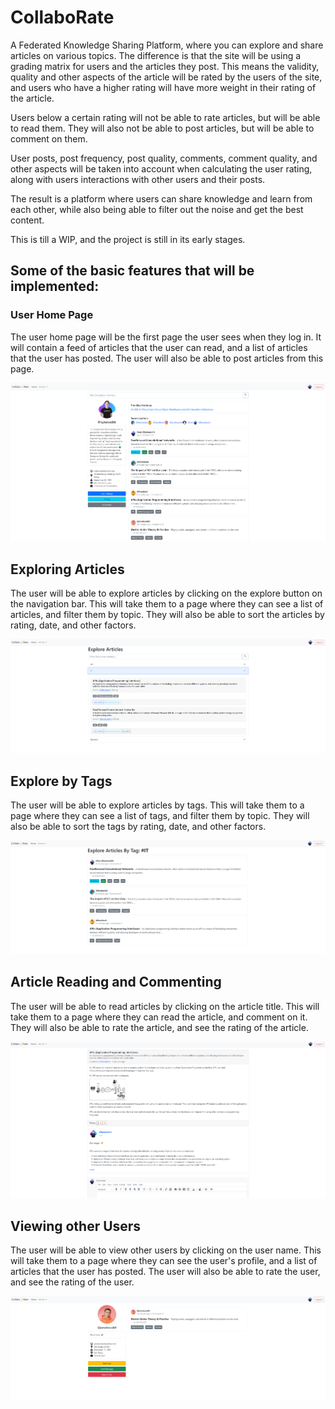 # CollaboRate

A Federated Knowledge Sharing Platform, where you can explore and share articles on various topics.
The difference is that the site will be using a grading matrix for users and the articles they post.
This means the validity, quality and other aspects of the article will be rated by the users of the 
site, and users who have a higher rating will have more weight in their rating of the article.

Users below a certain rating will not be able to rate articles, but will be able to read them. They will also not
be able to post articles, but will be able to comment on them. 

User posts, post frequency, post quality, comments, comment quality, and other aspects will be taken into account
when calculating the user rating, along with users interactions with other users and their posts.

The result is a platform where users can share knowledge and learn from each other, while also being able to
filter out the noise and get the best content. 

This is till a WIP, and the project is still in its early stages. 

## Some of the basic features that will be implemented:

### User Home Page
The user home page will be the first page the user sees when they log in. It will contain a feed of articles
that the user can read, and a list of articles that the user has posted. The user will also be able to post
articles from this page.

![User Home Page](static/user_home_page.png)

## Exploring Articles
The user will be able to explore articles by clicking on the explore button on the navigation bar. This will
take them to a page where they can see a list of articles, and filter them by topic. They will also be able to
sort the articles by rating, date, and other factors.

![Explore Articles](static/explore_articles.png)

## Explore by Tags
The user will be able to explore articles by tags. This will take them to a page where they can see a list of
tags, and filter them by topic. They will also be able to sort the tags by rating, date, and other factors.

![Explore Tags](static/explore_tags.png)

## Article Reading and Commenting
The user will be able to read articles by clicking on the article title. This will take them to a page where
they can read the article, and comment on it. They will also be able to rate the article, and see the rating
of the article.

![Article Reading and Commenting](static/article_reading_and_commenting.png)

## Viewing other Users
The user will be able to view other users by clicking on the user name. This will take them to a page where
they can see the user's profile, and a list of articles that the user has posted. The user will also be able
to rate the user, and see the rating of the user.

![Viewing other Users](static/viewing_other_users.png)
